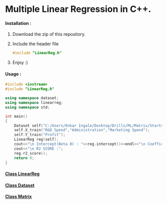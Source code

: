# Multiple Linear Regression in C++.

#### Installation :

1. Download the zip of this repository.

2. Include the header file 

   ```c++
   #include "LinearReg.h"
   ```

3. Enjoy :)

#### Usage : 

```cpp
#include <iostream>
#include "LinearReg.h"

using namespace dataset;
using namespace linearreg;
using namespace std;

int main()
{
    Dataset self("C:/Users/Onkar Ingale/Desktop/Drills/ML/Matrix/Startups.csv");
    self.X_train("R&D Spend","Administration","Marketing Spend");
    self.Y_train("Profit");
    LinearReg reg(self);
    cout<<"\n Intercept(Beta 0) : "<<reg.intercept()<<endl<<"\n Coefficients : "<<reg.coef();
    cout<<"\n R2 SCORE :";
    reg.r2_score();
    return 0;
}

```

#### [Class LinearReg](https://github.com/sonic-onkaringale/Multiple_Linear_Regression/blob/main/Core.h)

#### [Class Dataset](https://github.com/sonic-onkaringale/Multiple_Linear_Regression/blob/main/Dataset.h)

#### [Class Matrix](https://github.com/sonic-onkaringale/Multiple_Linear_Regression/blob/main/Matrix.h)

#### 
